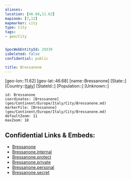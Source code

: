 ```yaml
---
aliases: 
location: [46.68,11.62]
mapzoom: [7,12] 
mapmarker: city 
type: City
tags:
- geo/City


SpocWebEntityId: 29339
isDeleted: false
confidential: public

title: Bressanone
---
```

[geo-lon::11.62]
[geo-lat::46.68]
[name::Bressanone]
[State::]
[Country::[Italy](geo/Continent/Europe/Italy.md)]
[StateId::]
[Population::]
[Unknown::]


```leaflet
id: Bressanone
coordinates: [Bressanone](geo/Continent/Europe/Italy/City/Bressanone.md)
markerFile: [Bressanone](geo/Continent/Europe/Italy/City/Bressanone.md)
defaultZoom: 11 
maxZoom: 18
```


## Confidential Links & Embeds: 
- [Bressanone](../../../../../../_public/geo/Continent/Europe/Italy/City/Bressanone.md) 
- [Bressanone.internal](../../../../../../_internal/geo/Continent/Europe/Italy/City/Bressanone.internal.md) 
- [Bressanone.protect](../../../../../../_protect/geo/Continent/Europe/Italy/City/Bressanone.protect.md) 
- [Bressanone.private](../../../../../../_private/geo/Continent/Europe/Italy/City/Bressanone.private.md) 
- [Bressanone.personal](../../../../../../_personal/geo/Continent/Europe/Italy/City/Bressanone.personal.md) 
- [Bressanone.secret](../../../../../../_secret/geo/Continent/Europe/Italy/City/Bressanone.secret.md) 
